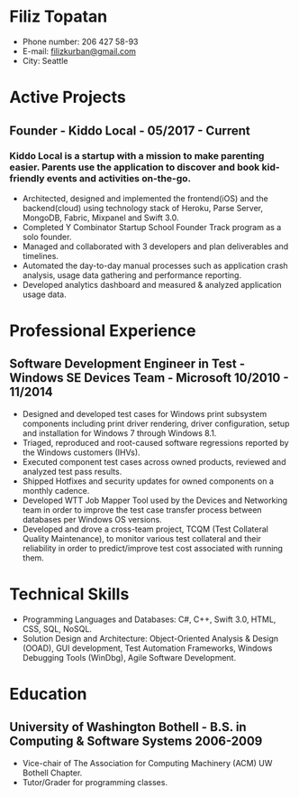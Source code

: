  # Filiz Topatan #
* Phone number: 206 427 58-93
* E-mail: filizkurban@gmail.com
* City: Seattle

# Active Projects #
## Founder - Kiddo Local - 05/2017 - Current ##
### Kiddo Local is a startup with a mission to make parenting easier. Parents use the application to discover and book kid-friendly events and activities on-the-go. ###
* Architected, designed and implemented the frontend(iOS) and the backend(cloud) using technology stack of Heroku, Parse Server, MongoDB, Fabric, Mixpanel and Swift 3.0. 
* Completed Y Combinator Startup School Founder Track program as a solo founder.
* Managed and collaborated with 3 developers and plan deliverables and timelines.
* Automated the day-to-day manual processes such as application crash analysis, usage data gathering and performance reporting.
* Developed analytics dashboard and measured & analyzed application usage data.

# Professional Experience #
## Software Development Engineer in Test - Windows SE Devices Team - Microsoft 10/2010 - 11/2014 ##
* Designed and developed test cases for Windows print subsystem components including print driver rendering, driver configuration, setup and installation for Windows 7 through Windows 8.1.
* Triaged, reproduced and root-caused software regressions reported by the Windows customers (IHVs).
* Executed component test cases across owned products, reviewed and analyzed test pass results. 
* Shipped Hotfixes and security updates for owned components on a monthly cadence.
* Developed WTT Job Mapper Tool used by the Devices and Networking team in order to improve the test case transfer process between databases per Windows OS versions.
* Developed and drove a cross-team project, TCQM (Test Collateral Quality Maintenance), to monitor various test collateral and their reliability in order to predict/improve test cost associated with running them.

# Technical Skills #
* Programming Languages and  Databases: C#, C++, Swift 3.0, HTML, CSS, SQL, NoSQL.
* Solution Design and Architecture: Object-Oriented Analysis & Design (OOAD), GUI development, Test Automation Frameworks, Windows Debugging Tools (WinDbg), Agile Software Development.

# Education #
## University of Washington Bothell - B.S. in Computing & Software Systems 2006-2009 ##
* Vice-chair of The Association for Computing Machinery (ACM) UW Bothell Chapter.
* Tutor/Grader for programming classes.
